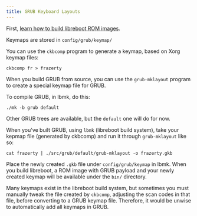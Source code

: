 ```yaml
---
title: GRUB Keyboard Layouts
---
```


First, [learn how to build libreboot ROM images](../../build/).

Keymaps are stored in `config/grub/keymap/`

You can use the `ckbcomp` program to generate a keymap, based on Xorg keymap
files:

	ckbcomp fr > frazerty

When you build GRUB from source, you can use the `grub-mklayout` program to
create a special keymap file for GRUB.

To compile GRUB, in lbmk, do this:

	./mk -b grub default

Other GRUB trees are available, but the `default` one will do for now.

When you've built GRUB, using `lbmk` (libreboot build system), take your kepmap
file (generated by ckbcomp) and run it through `grub-mklayout` like so:

	cat frazerty | ./src/grub/default/grub-mklayout -o frazerty.gkb

Place the newly created `.gkb` file under `config/grub/keymap` in lbmk. When
you build libreboot, a ROM image with GRUB payload and your newly created
keymap will be available under the `bin/` directory.

Many keymaps exist in the libreboot build system, but sometimes you must
manually tweak the file created by `ckbcomp`, adjusting the scan codes in that
file, before converting to a GRUB keymap file. Therefore, it would be unwise to
automatically add all keymaps in GRUB.
